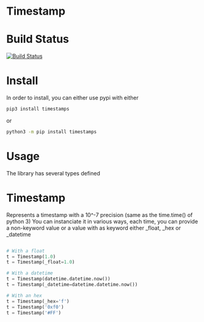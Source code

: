Timestamp
=========

# Build Status
[![Build Status](https://travis-ci.org/gndu91/timestamps.svg?branch=master)](https://travis-ci.org/gndu91/timestamps)

# Install
In order to install, you can either use pypi with either
```bash
pip3 install timestamps
```
or
```bash
python3 -m pip install timestamps
```

# Usage
The library has several types defined

# Timestamp
Represents a timestamp with a 10^-7 precision (same as the time.time() of python 3)
You can instanciate it in various ways, each time, you can provide a non-keyword value
	or a value with as keyword either _float, _hex or _datetime
```python

# With a float
t = Timestamp(1.0)
t = Timestamp(_float=1.0)

# With a datetime
t = Timestamp(datetime.datetime.now())
t = Timestamp(_datetime=datetime.datetime.now())

# With an hex
t = Timestamp(_hex='f')
t = Timestamp('0xf0')
t = Timestamp('#FF')
```
